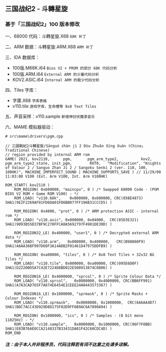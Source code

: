 ## 三国战纪2 - 斗轉星旋

### 基于「三国战纪2」100 版本修改


一、68000 代码：斗轉星旋.X68 `68K 补丁`

二、ARM 数据：斗轉星旋.ARM.X68 `ARM 补丁`

三、IDA 数据库：

- 100版.M68K.i64 `Bios V2 + PROM 的部分 68K 代码分析`
- 100版.ARM.i64 `External ARM 的少量代码分析`
- KOV2.ASIC.i64 `Internal ARM 的极少代码分析`

四、Tiles 字库：

- 字庫.X68 `字库表格`
- v110.tile `游戏字库，生命槽等 8x8 Text Tiles`

五、声音采样：v110.sample `新增神剑伏魔录音乐`

六、MAME 模拟器驱动：

```
# src\mame\drivers\pgm.cpp

// 三國戰紀2斗轉星旋/Sānguó zhàn jì 2 Dòu Zhuǎn Xīng Xuán (China; Traditional Chinese)
// region provided by internal ARM rom
GAME( 2021, kov2110,      pgm,       pgm_arm_type2,          kov2,      pgm_arm_type2_state, init_pgm,        ROT0,   "Modification", "Knights of Valour 2 / Sanguo Zhan Ji 2 / Sangoku Senki 2 (ver. 110, 100, 100HK)", MACHINE_IMPERFECT_SOUND | MACHINE_SUPPORTS_SAVE ) // 11/29/00 11:03:08 V100 (Ext. Arm V100, Int. Arm V100HK)

ROM_START( kov2110 )
	ROM_REGION( 0x600000, "maincpu", 0 ) /* Swapped 68000 Code - (PGM BIOS V2 ROM + Game ROM V100) - */
	ROM_LOAD( "v110.68k",    0x000000, 0x600000, CRC(85BE4873) SHA1(9E2F2269AF01FD6DA01FD6BB077FF196B31CCCD5) )

	ROM_REGION( 0x4000, "prot", 0 ) /* ARM protection ASIC - internal rom */
	ROM_LOAD( "v110.asic", 0x000000, 0x04000,  CRC(85D3E321) SHA1(9093B55D37BF9C270FFCA8A5692797F4901DE30D) )

	ROM_REGION32_LE( 0x400000, "user1", 0 ) /* Decrypted external ARM data */
	ROM_LOAD( "v110.arm",   0x000000, 0x400000,   CRC(B98860F9) SHA1(A6AA36BF997D68F3A14ADB2F01461D47975DDFB9) )

	ROM_REGION( 0xa00000, "tiles", 0 ) /* 8x8 Text Tiles + 32x32 BG Tiles */
	ROM_LOAD( "v110.tile", 0x000000, 0xa00000, CRC(095E6D0F) SHA1(D22200D5A7C42E7224D8BD022E500913874C0806) )

	ROM_REGION16_LE( 0x4000000, "sprcol", 0 ) /* Sprite Colour Data */
	ROM_LOAD( "v110.sprcol",   0x0000000, 0x4000000, CRC(BB6FF991) SHA1(A7A3CAD765F7A874E6454E1CEEE24A8443573367) )

	ROM_REGION16_LE( 0x1000000, "sprmask", 0 ) /* Sprite Masks + Colour Indexes */
	ROM_LOAD( "v110.sprmask",   0x0000000, 0x1000000,  CRC(6A6AA4D7) SHA1(BDC7ACC43D929D8D175F02D9FF6B9AC6A7890A94) )

	ROM_REGION( 0x1000000, "ics", 0 ) /* Samples - (8 bit mono 11025Hz) - */
	ROM_LOAD( "v110.sample",   0x0000000, 0x1000000, CRC(96F7F0BB) SHA1(E83B76AE0CCA2148337B33431DA01F42C60CDC4D) )
ROM_END
```



##### 注：由于本人并非程序员，代码注释若有词不达意之处请多谅解。
